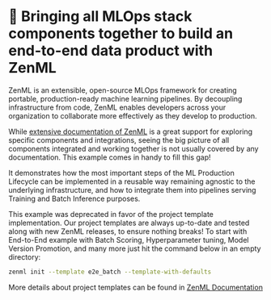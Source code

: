 <!-- Remove these comments -->
<!-- markdown-link-check-disable -->

# 💫 Bringing all MLOps stack components together to build an end-to-end data product with ZenML
ZenML is an extensible, open-source MLOps framework for creating portable, production-ready machine learning pipelines. By decoupling infrastructure from code, ZenML enables developers across your organization to collaborate more effectively as they develop to production.

While [extensive documentation of ZenML](https://docs.zenml.io/getting-started/introduction) is a great support for exploring specific components and integrations, seeing the big picture of all components integrated and working together is not usually covered by any documentation. This example comes in handy to fill this gap!

It demonstrates how the most important steps of the ML Production Lifecycle can be implemented in a reusable way remaining agnostic to the underlying infrastructure, and how to integrate them into pipelines serving Training and Batch Inference purposes.

This example was deprecated in favor of the project template implementation. Our project templates are always up-to-date and tested along with new ZenML releases, to ensure nothing breaks!
To start with End-to-End example with Batch Scoring, Hyperparameter tuning, Model Version Promotion, and many more just hit the command below in an empty directory:

```bash
zenml init --template e2e_batch --template-with-defaults
```

More details about project templates can be found in [ZenML Documentation](https://docs.zenml.io/user-guide/starter-guide/using-project-templates)

